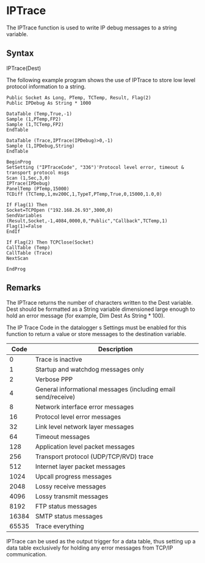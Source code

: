 # IPTrace

The IPTrace function is used to write IP debug messages to a string variable.

## Syntax

IPTrace(Dest)

The following example program shows the use of IPTrace to store low level protocol information to a string.

```
Public Socket As Long, PTemp, TCTemp, Result, Flag(2)
Public IPDebug As String * 1000

DataTable (Temp,True,-1)
Sample (1,PTemp,FP2)
Sample (1,TCTemp,FP2)
EndTable

DataTable (Trace,IPTrace(IPDebug)>0,-1)
Sample (1,IPDebug,String)
EndTable

BeginProg
SetSetting ("IPTraceCode", "336")'Protocol level error, timeout & transport protocol msgs
Scan (1,Sec,3,0)
IPTrace(IPDebug)
PanelTemp (PTemp,15000)
TCDiff (TCTemp,1,mv200C,1,TypeT,PTemp,True,0,15000,1.0,0)

If Flag(1) Then
Socket=TCPOpen ("192.168.26.93",3000,0)
SendVariables (Result,Socket,-1,4084,0000,0,"Public","Callback",TCTemp,1)
Flag(1)=False
EndIf

If Flag(2) Then TCPClose(Socket)
CallTable (Temp)
CallTable (Trace)
NextScan

EndProg
```

## Remarks

The IPTrace returns the number of characters written to the Dest variable. Dest should be formatted as a String variable dimensioned large enough to hold an error message (for example, Dim Dest As String \* 100).

The IP Trace Code in the datalogger s Settings must be enabled for this function to return a value or store messages to the destination variable.

| Code  | Description                                                   |
| ----- | ------------------------------------------------------------- |
| 0     | Trace is inactive                                             |
| 1     | Startup and watchdog messages only                            |
| 2     | Verbose PPP                                                   |
| 4     | General informational messages (including email send/receive) |
| 8     | Network interface error messages                              |
| 16    | Protocol level error messages                                 |
| 32    | Link level network layer messages                             |
| 64    | Timeout messages                                              |
| 128   | Application level packet messages                             |
| 256   | Transport protocol (UDP/TCP/RVD) trace                        |
| 512   | Internet layer packet messages                                |
| 1024  | Upcall progress messages                                      |
| 2048  | Lossy receive messages                                        |
| 4096  | Lossy transmit messages                                       |
| 8192  | FTP status messages                                           |
| 16384 | SMTP status messages                                          |
| 65535 | Trace everything                                              |

IPTrace can be used as the output trigger for a data table, thus setting up a data table exclusively for holding any error messages from TCP/IP communication.
